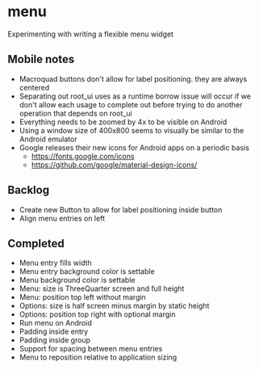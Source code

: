 # menu
Experimenting with writing a flexible menu widget

## Mobile notes
* Macroquad buttons don't allow for label positioning. they are always centered
* Separating out root_ui uses as a runtime borrow issue will occur if we don't
  allow each usage to complete out before trying to do another operation that
  depends on root_ui
* Everything needs to be zoomed by 4x to be visible on Android
* Using a window size of 400x800 seems to visually be similar to the Android emulator
* Google releases their new icons for Android apps on a periodic basis
  * https://fonts.google.com/icons
  * https://github.com/google/material-design-icons/

## Backlog
* Create new Button to allow for label positioning inside button
* Align menu entries on left

## Completed
* Menu entry fills width
* Menu entry background color is settable
* Menu background color is settable
* Menu: size is ThreeQuarter screen and full height
* Menu: position top left without margin
* Options: size is half screen minus margin by static height
* Options: position top right with optional margin
* Run menu on Android
* Padding inside entry
* Padding inside group
* Support for spacing between menu entries
* Menu to reposition relative to application sizing